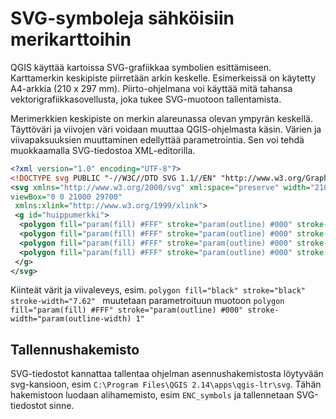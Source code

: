 # SVG-symboleja sähköisiin merikarttoihin

QGIS käyttää kartoissa SVG-grafiikkaa symbolien esittämiseen. Karttamerkin keskipiste piirretään arkin keskelle. Esimerkeissä on käytetty A4-arkkia (210 x 297 mm). Piirto-ohjelmana voi käyttää mitä tahansa vektorigrafiikkasovellusta, joka tukee SVG-muotoon tallentamista.

Merimerkkien keskipiste on merkin alareunassa olevan ympyrän keskellä. Täyttöväri ja viivojen väri voidaan muuttaa QGIS-ohjelmasta käsin. Värien ja viivapaksuuksien muuttaminen edellyttää parametrointia. Sen voi tehdä muokkaamalla SVG-tiedostoa XML-editorilla.

```xml
<?xml version="1.0" encoding="UTF-8"?>
<!DOCTYPE svg PUBLIC "-//W3C//DTD SVG 1.1//EN" "http://www.w3.org/Graphics/SVG/1.1/DTD/svg11.dtd">
<svg xmlns="http://www.w3.org/2000/svg" xml:space="preserve" width="210mm" height="297mm" version="1.1" shape-rendering="geometricPrecision" text-rendering="geometricPrecision" image-rendering="optimizeQuality" fill-rule="evenodd" clip-rule="evenodd"
viewBox="0 0 21000 29700"
 xmlns:xlink="http://www.w3.org/1999/xlink">
 <g id="huippumerkki">
  <polygon fill="param(fill) #FFF" stroke="param(outline) #000" stroke-width="param(outline-width) 1" points="-8205,2834 -9156,4322 -10107,5811 -8205,5811 -6303,5811 -7254,4322 "/>
  <polygon fill="param(fill) #FFF" stroke="param(outline) #000" stroke-width="param(outline-width) 1" points="10545,227 9595,1715 8644,3204 10545,3204 12447,3204 11496,1715 "/>
  <polygon fill="param(fill) #FFF" stroke="param(outline) #000" stroke-width="param(outline-width) 1" points="-8205,-378 -9156,1111 -10107,2599 -8205,2599 -6303,2599 -7254,1111 "/>
  <polygon fill="param(fill) #FFF" stroke="param(outline) #000" stroke-width="param(outline-width) 1" points="27667,9390 28618,7902 29569,6414 27667,6414 25765,6414 26716,7902 "/>
 </g>
</svg>
```

Kiinteät värit ja viivaleveys, esim.  `polygon fill="black" stroke="black" stroke-width="7.62" ` muutetaan parametroituun muotoon
`polygon fill="param(fill) #FFF" stroke="param(outline) #000" stroke-width="param(outline-width) 1"`

## Tallennushakemisto
SVG-tiedostot kannattaa tallentaa ohjelman asennushakemistosta löytyvään svg-kansioon, esim `C:\Program Files\QGIS 2.14\apps\qgis-ltr\svg`. Tähän hakemistoon luodaan alihamemisto, esim `ENC_symbols` ja tallennetaan SVG-tiedostot sinne.
